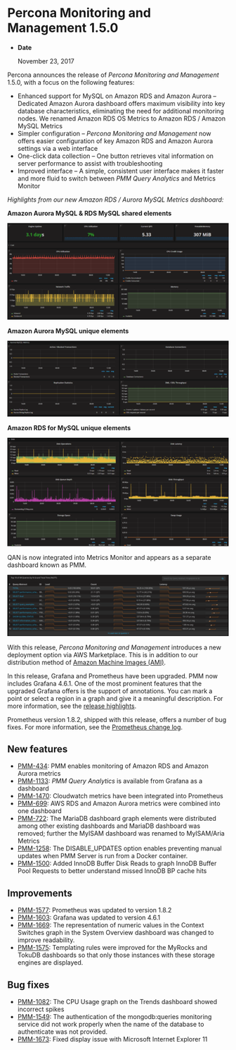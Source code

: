 # Percona Monitoring and Management 1.5.0

* **Date**

    November 23, 2017

Percona announces the release of *Percona Monitoring and Management* 1.5.0, with a focus on the following features:

* Enhanced support for MySQL on Amazon RDS and Amazon Aurora – Dedicated Amazon Aurora dashboard offers maximum visibility into key database characteristics, eliminating the need for additional monitoring nodes.  We renamed Amazon RDS OS Metrics to Amazon RDS / Amazon MySQL Metrics
* Simpler configuration – *Percona Monitoring and Management* now offers easier configuration of key Amazon RDS and Amazon Aurora settings via a web interface
* One-click data collection – One button retrieves vital information on server performance to assist with troubleshooting
* Improved interface – A simple, consistent user interface makes it faster and more fluid to switch between *PMM Query Analytics* and Metrics Monitor

*Highlights from our new Amazon RDS / Aurora MySQL Metrics dashboard:*

**Amazon Aurora MySQL & RDS MySQL  shared elements**

![image](../_images/1-5-0.1.png)

**Amazon Aurora MySQL unique elements**

![image](../_images/1-5-0.2.png)

**Amazon RDS for MySQL unique elements**

![image](../_images/1-5-0.3.png)

QAN is now integrated into Metrics Monitor and appears as a separate dashboard known as PMM.

![image](../_images/1-5-0.4.png)

With this release, *Percona Monitoring and Management* introduces a new deployment option via AWS Marketplace.  This is in addition to our distribution method of [Amazon Machine Images (AMI)](../deploy/server/ami.md).

In this release, Grafana and Prometheus have been upgraded. PMM now includes Grafana 4.6.1. One of the most prominent features that the upgraded Grafana offers is the support of annotations. You can mark a point or select a region in a graph and give it a meaningful description. For more information, see the [release highlights](http://docs.grafana.org/guides/whats-new-in-v4-6/).

Prometheus version 1.8.2, shipped with this release, offers a number of bug fixes. For more information, see the [Prometheus change log](https://github.com/prometheus/prometheus/blob/master/CHANGELOG.md#182--2017-11-04).

## New features

* [PMM-434](https://jira.percona.com/browse/PMM-434): PMM enables monitoring of Amazon RDS and Amazon Aurora metrics
* [PMM-1133](https://jira.percona.com/browse/PMM-1133): *PMM Query Analytics* is available from Grafana as a dashboard
* [PMM-1470](https://jira.percona.com/browse/PMM-1470): Cloudwatch metrics have been integrated into Prometheus
* [PMM-699](https://jira.percona.com/browse/PMM-699): AWS RDS and Amazon Aurora metrics were combined into one dashboard
* [PMM-722](https://jira.percona.com/browse/PMM-722): The MariaDB dashboard graph elements were distributed among other existing dashboards and MariaDB dashboard was removed; further the MyISAM dashboard was renamed to MyISAM/Aria Metrics
* [PMM-1258](https://jira.percona.com/browse/PMM-1258): The DISABLE_UPDATES option enables preventing manual updates when PMM Server is run from a Docker container.
* [PMM-1500](https://jira.percona.com/browse/PMM-1500): Added InnoDB Buffer Disk Reads to graph InnoDB Buffer Pool Requests to better understand missed InnoDB BP cache hits

## Improvements

* [PMM-1577](https://jira.percona.com/browse/PMM-1577): Prometheus was updated to version 1.8.2
* [PMM-1603](https://jira.percona.com/browse/PMM-1603): Grafana was updated to version 4.6.1
* [PMM-1669](https://jira.percona.com/browse/PMM-1669): The representation of numeric values in the Context Switches graph in the System Overview dashboard was changed to improve readability.
* [PMM-1575](https://jira.percona.com/browse/PMM-1575): Templating rules were improved for the MyRocks and TokuDB dashboards so that only those instances with these storage engines are displayed.

## Bug fixes

* [PMM-1082](https://jira.percona.com/browse/PMM-1082): The CPU Usage graph on the Trends dashboard showed incorrect spikes
* [PMM-1549](https://jira.percona.com/browse/PMM-1549): The authentication of the mongodb:queries monitoring service did not work properly when the name of the database to authenticate was not provided.
* [PMM-1673](https://jira.percona.com/browse/PMM-1673): Fixed display issue with Microsoft Internet Explorer 11
